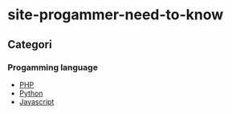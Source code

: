 # site-progammer-need-to-know

## Categori
### Progamming language
- [PHP](https://www.php.net/)
- [Python](https://www.python.org/)
- [Javascript](https://www.javascript.com/)

